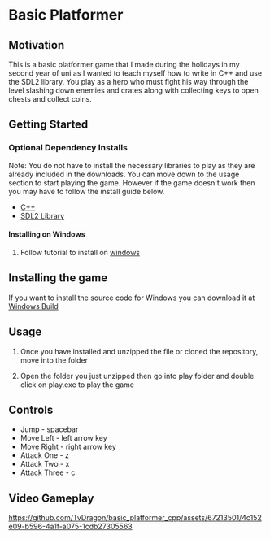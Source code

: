 # Basic Platformer
## Motivation

This is a basic platformer game that I made during the holidays in my second year of uni as I wanted to teach myself how to write in C++ and use the SDL2 library. You play as a hero who must fight his way through the level slashing down enemies and crates along with collecting keys to open chests and collect coins.

## Getting Started

### Optional Dependency Installs

Note: You do not have to install the necessary libraries to play as they are already included in the downloads. You can move down to the usage section to start playing the game. However if the game doesn't work then you may have to follow the install guide below.

- [C++](https://sourceforge.net/projects/mingw-w64/files/Toolchains%20targetting%20Win32/Personal%20Builds/mingw-builds/installer/mingw-w64-install.exe/download)
- [SDL2 Library](https://www.libsdl.org/download-2.0.php)

#### Installing on Windows
1. Follow tutorial to install on [windows](https://www.matsson.com/prog/sdl2-mingw-w64-tutorial.php)

## Installing the game
If you want to install the source code for Windows you can download it at [Windows Build](https://github.com/TvDragon/basic_platformer_cpp/releases/tag/Windows)
	
## Usage

1. Once you have installed and unzipped the file or cloned the repository, move into the folder

2. Open the folder you just unzipped then go into play folder and double click on play.exe to play the game

## Controls

- Jump - spacebar
- Move Left - left arrow key
- Move Right - right arrow key
- Attack One - z
- Attack Two - x
- Attack Three - c

## Video Gameplay

https://github.com/TvDragon/basic_platformer_cpp/assets/67213501/4c152e09-b596-4a1f-a075-1cdb27305563
